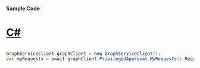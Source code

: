 #### Sample Code
# [C#](#tab/Csharp)

```C#

GraphServiceClient graphClient = new GraphServiceClient();
var myRequests = await graphClient.PrivilegedApproval.MyRequests().Request().GetAsync();

```